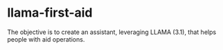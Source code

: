 # llama-first-aid

The objective is to create an assistant, leveraging LLAMA (3.1), that helps people with aid operations.